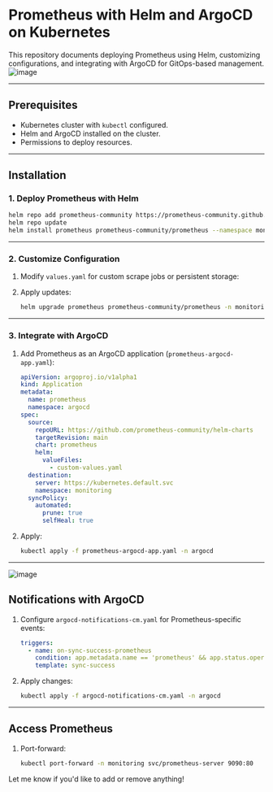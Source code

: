 # Prometheus with Helm and ArgoCD on Kubernetes

This repository documents deploying Prometheus using Helm, customizing configurations, and integrating with ArgoCD for GitOps-based management.
![image](https://github.com/user-attachments/assets/753da12c-3e3a-4636-bd77-20637c01b1b3)

---

## Prerequisites

- Kubernetes cluster with `kubectl` configured.
- Helm and ArgoCD installed on the cluster.
- Permissions to deploy resources.

---

## Installation

### 1. Deploy Prometheus with Helm

```bash
helm repo add prometheus-community https://prometheus-community.github.io/helm-charts
helm repo update
helm install prometheus prometheus-community/prometheus --namespace monitoring --create-namespace
```

---

### 2. Customize Configuration

1. Modify `values.yaml` for custom scrape jobs or persistent storage:


2. Apply updates:
   ```bash
   helm upgrade prometheus prometheus-community/prometheus -n monitoring -f values.yaml
   ```

---

### 3. Integrate with ArgoCD

1. Add Prometheus as an ArgoCD application (`prometheus-argocd-app.yaml`):
   ```yaml
   apiVersion: argoproj.io/v1alpha1
   kind: Application
   metadata:
     name: prometheus
     namespace: argocd
   spec:
     source:
       repoURL: https://github.com/prometheus-community/helm-charts
       targetRevision: main
       chart: prometheus
       helm:
         valueFiles:
           - custom-values.yaml
     destination:
       server: https://kubernetes.default.svc
       namespace: monitoring
     syncPolicy:
       automated:
         prune: true
         selfHeal: true
   ```

2. Apply:
   ```bash
   kubectl apply -f prometheus-argocd-app.yaml -n argocd
   ```

---
![image](https://github.com/user-attachments/assets/9d5c9dca-63be-47ec-b477-22e5e9ed8458)

## Notifications with ArgoCD

1. Configure `argocd-notifications-cm.yaml` for Prometheus-specific events:
   ```yaml
   triggers:
     - name: on-sync-success-prometheus
       condition: app.metadata.name == 'prometheus' && app.status.operationState.phase == 'Succeeded'
       template: sync-success
   ```

2. Apply changes:
   ```bash
   kubectl apply -f argocd-notifications-cm.yaml -n argocd
   ```

---

## Access Prometheus

1. Port-forward:
   ```bash
   kubectl port-forward -n monitoring svc/prometheus-server 9090:80
   ```






Let me know if you'd like to add or remove anything!
